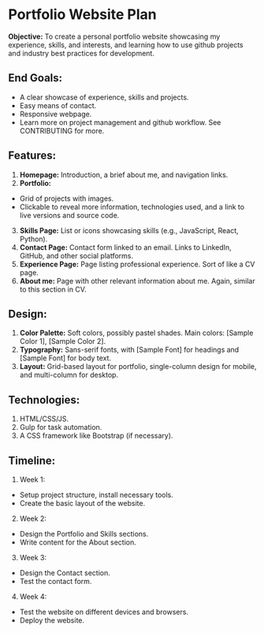 # Portfolio Website Plan

**Objective:** To create a personal portfolio website showcasing my experience, skills, and interests, and learning how to use github projects and industry best practices for development.

## End Goals:

- A clear showcase of experience, skills and projects.
- Easy means of contact.
- Responsive webpage.
- Learn more on project management and github workflow. See CONTRIBUTING for more.

## Features:

1. **Homepage:** Introduction, a brief about me, and navigation links.
2. **Portfolio:**

- Grid of projects with images.
- Clickable to reveal more information, technologies used, and a link to live versions and source code.

3. **Skills Page:** List or icons showcasing skills (e.g., JavaScript, React, Python).
4. **Contact Page:** Contact form linked to an email. Links to LinkedIn, GitHub, and other social platforms.
5. **Experience Page:** Page listing professional experience. Sort of like a CV page.
6. **About me:** Page with other relevant information about me. Again, similar to this section in CV.

## Design:

1. **Color Palette:** Soft colors, possibly pastel shades. Main colors: [Sample Color 1], [Sample Color 2].
2. **Typography:** Sans-serif fonts, with [Sample Font] for headings and [Sample Font] for body text.
3. **Layout:** Grid-based layout for portfolio, single-column design for mobile, and multi-column for desktop.

## Technologies:

1. HTML/CSS/JS.
2. Gulp for task automation.
3. A CSS framework like Bootstrap (if necessary).

## Timeline:

1. Week 1:

- Setup project structure, install necessary tools.
- Create the basic layout of the website.

2. Week 2:

- Design the Portfolio and Skills sections.
- Write content for the About section.

3. Week 3:

- Design the Contact section.
- Test the contact form.

4. Week 4:

- Test the website on different devices and browsers.
- Deploy the website.
